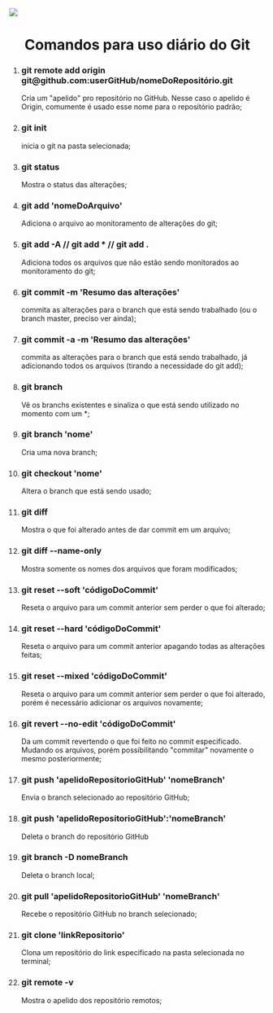 <p>
    <img src="./img/logo1.png"/>
</p>

<h1 align="center">Comandos para uso diário do Git</h1>

<ol>
    <li><h3>git remote add origin git@github.com:userGitHub/nomeDoRepositório.git</h3></li> 
    Cria um "apelido" pro repositório no GitHub. Nesse caso o apelido é Origin, comumente é usado esse nome para o repositório padrão;
    <li><h3>git init</h3></li> 
    inicia o git na pasta selecionada;
    <li><h3>git status</h3></li> 
    Mostra o status das alterações;
    <li><h3>git add 'nomeDoArquivo'</h3></li>     
    Adiciona o arquivo ao monitoramento de alterações do git;
    <li><h3>git add -A // git add * // git add .</h3></li>     
    Adiciona todos os arquivos que não estão sendo monitorados ao monitoramento do git;
    <li><h3>git commit -m 'Resumo das alterações'</h3></li>     
    commita as alterações para o branch que está sendo trabalhado (ou o branch master, preciso ver ainda);
    <li><h3>git commit -a -m 'Resumo das alterações'</h3></li>     
    commita as alterações para o branch que está sendo trabalhado, já adicionando todos os arquivos (tirando a necessidade do git add);
    <li><h3>git branch</h3></li> 
    Vê os branchs existentes e sinaliza o que está sendo utilizado no momento com um *;
    <li><h3>git branch 'nome'</32></li> 
    Cria uma nova branch;
    <li><h3>git checkout 'nome'</h3></li> 
    Altera o branch que está sendo usado;
    <li><h3>git diff</h3></li> 
    Mostra o que foi alterado antes de dar commit em um arquivo;
    <li><h3>git diff --name-only</h3></li> 
    Mostra somente os nomes dos arquivos que foram modificados;
    <li><h3>git reset --soft 'códigoDoCommit'</h3></li> 
    Reseta o arquivo para um commit anterior sem perder o que foi alterado;
    <li><h3>git reset --hard 'códigoDoCommit'</h3></li> 
    Reseta o arquivo para um commit anterior apagando todas as alterações feitas;
    <li><h3>git reset --mixed 'códigoDoCommit'</h3></li>
    Reseta o arquivo para um commit anterior sem perder o que foi alterado, porém é necessário adicionar os arquivos novamente;
    <li><h3>git revert --no-edit 'códigoDoCommit'</h3></li> 
    Da um commit revertendo o que foi feito no commit especificado. Mudando os arquivos, porém possibilitando "commitar" novamente o mesmo posteriormente;
    <li><h3>git push 'apelidoRepositorioGitHub' 'nomeBranch'</h3></li> 
    Envia o branch selecionado ao repositório GitHub;
    <li><h3>git push 'apelidoRepositorioGitHub':'nomeBranch'</h3></li> 
    Deleta o branch do repositório GitHub
    <li><h3>git branch -D nomeBranch</h3></li> 
    Deleta o branch local;
    <li><h3>git pull 'apelidoRepositorioGitHub' 'nomeBranch'</h3></li> 
    Recebe o repositório GitHub no branch selecionado;
    <li><h3>git clone 'linkRepositorio'</h3></li> 
    Clona um repositório do link especificado na pasta selecionada no terminal;
    <li><h3>git remote -v</li></h3>
    Mostra o apelido dos repositório remotos;
</ol>
